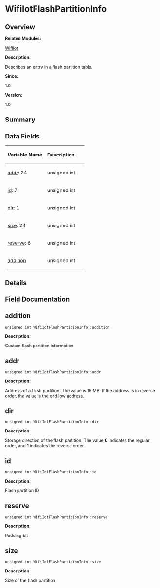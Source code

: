 # WifiIotFlashPartitionInfo<a name="EN-US_TOPIC_0000001054715063"></a>

## **Overview**<a name="section830134891191904"></a>

**Related Modules:**

[Wifiiot](wifiiot.md)

**Description:**

Describes an entry in a flash partition table. 

**Since:**

1.0

**Version:**

1.0

## **Summary**<a name="section1085370107191904"></a>

## Data Fields<a name="pub-attribs"></a>

<a name="table71744788191904"></a>
<table><thead align="left"><tr id="row1467171073191904"><th class="cellrowborder" valign="top" width="50%" id="mcps1.1.3.1.1"><p id="p1499576484191904"><a name="p1499576484191904"></a><a name="p1499576484191904"></a>Variable Name</p>
</th>
<th class="cellrowborder" valign="top" width="50%" id="mcps1.1.3.1.2"><p id="p552637054191904"><a name="p552637054191904"></a><a name="p552637054191904"></a>Description</p>
</th>
</tr>
</thead>
<tbody><tr id="row139026019191904"><td class="cellrowborder" valign="top" width="50%" headers="mcps1.1.3.1.1 "><p id="p1563284465191904"><a name="p1563284465191904"></a><a name="p1563284465191904"></a><a href="wifiiotflashpartitioninfo.md#a15e1bae27d30c2e172896a6e06f0b985">addr</a>: 24</p>
</td>
<td class="cellrowborder" valign="top" width="50%" headers="mcps1.1.3.1.2 "><p id="p45112654191904"><a name="p45112654191904"></a><a name="p45112654191904"></a>unsigned int </p>
</td>
</tr>
<tr id="row1081659668191904"><td class="cellrowborder" valign="top" width="50%" headers="mcps1.1.3.1.1 "><p id="p1631959337191904"><a name="p1631959337191904"></a><a name="p1631959337191904"></a><a href="wifiiotflashpartitioninfo.md#a292b0ba43e300582b6386147df706dce">id</a>: 7</p>
</td>
<td class="cellrowborder" valign="top" width="50%" headers="mcps1.1.3.1.2 "><p id="p751693897191904"><a name="p751693897191904"></a><a name="p751693897191904"></a>unsigned int </p>
</td>
</tr>
<tr id="row804343942191904"><td class="cellrowborder" valign="top" width="50%" headers="mcps1.1.3.1.1 "><p id="p1987121546191904"><a name="p1987121546191904"></a><a name="p1987121546191904"></a><a href="wifiiotflashpartitioninfo.md#a4cf8fbe5e14481e2756fbac07bd9fae0">dir</a>: 1</p>
</td>
<td class="cellrowborder" valign="top" width="50%" headers="mcps1.1.3.1.2 "><p id="p1724781905191904"><a name="p1724781905191904"></a><a name="p1724781905191904"></a>unsigned int </p>
</td>
</tr>
<tr id="row890124548191904"><td class="cellrowborder" valign="top" width="50%" headers="mcps1.1.3.1.1 "><p id="p442486640191904"><a name="p442486640191904"></a><a name="p442486640191904"></a><a href="wifiiotflashpartitioninfo.md#ad08e5d1f89cf2a9953ea62515ed98160">size</a>: 24</p>
</td>
<td class="cellrowborder" valign="top" width="50%" headers="mcps1.1.3.1.2 "><p id="p675437366191904"><a name="p675437366191904"></a><a name="p675437366191904"></a>unsigned int </p>
</td>
</tr>
<tr id="row1120539936191904"><td class="cellrowborder" valign="top" width="50%" headers="mcps1.1.3.1.1 "><p id="p1132989049191904"><a name="p1132989049191904"></a><a name="p1132989049191904"></a><a href="wifiiotflashpartitioninfo.md#a770fa3b6cdd34ca0f60de1f10f4f647c">reserve</a>: 8</p>
</td>
<td class="cellrowborder" valign="top" width="50%" headers="mcps1.1.3.1.2 "><p id="p2007229934191904"><a name="p2007229934191904"></a><a name="p2007229934191904"></a>unsigned int </p>
</td>
</tr>
<tr id="row2129350402191904"><td class="cellrowborder" valign="top" width="50%" headers="mcps1.1.3.1.1 "><p id="p844083830191904"><a name="p844083830191904"></a><a name="p844083830191904"></a><a href="wifiiotflashpartitioninfo.md#ae2d2789851df733e469574a8d1c7436a">addition</a></p>
</td>
<td class="cellrowborder" valign="top" width="50%" headers="mcps1.1.3.1.2 "><p id="p852016843191904"><a name="p852016843191904"></a><a name="p852016843191904"></a>unsigned int </p>
</td>
</tr>
</tbody>
</table>

## **Details**<a name="section685331230191904"></a>

## **Field Documentation**<a name="section1109557315191904"></a>

## addition<a name="ae2d2789851df733e469574a8d1c7436a"></a>

```
unsigned int WifiIotFlashPartitionInfo::addition
```

 **Description:**

Custom flash partition information 

## addr<a name="a15e1bae27d30c2e172896a6e06f0b985"></a>

```
unsigned int WifiIotFlashPartitionInfo::addr
```

 **Description:**

Address of a flash partition. The value is 16 MB. If the address is in reverse order, the value is the end low address. 

## dir<a name="a4cf8fbe5e14481e2756fbac07bd9fae0"></a>

```
unsigned int WifiIotFlashPartitionInfo::dir
```

 **Description:**

Storage direction of the flash partition. The value  **0**  indicates the regular order, and  **1**  indicates the reverse order. 

## id<a name="a292b0ba43e300582b6386147df706dce"></a>

```
unsigned int WifiIotFlashPartitionInfo::id
```

 **Description:**

Flash partition ID 

## reserve<a name="a770fa3b6cdd34ca0f60de1f10f4f647c"></a>

```
unsigned int WifiIotFlashPartitionInfo::reserve
```

 **Description:**

Padding bit 

## size<a name="ad08e5d1f89cf2a9953ea62515ed98160"></a>

```
unsigned int WifiIotFlashPartitionInfo::size
```

 **Description:**

Size of the flash partition 

